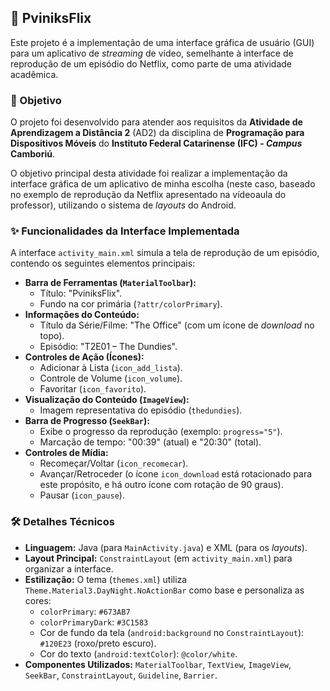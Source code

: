 ## 📱 PviniksFlix

Este projeto é a implementação de uma interface gráfica de usuário (GUI) para um aplicativo de *streaming* de vídeo, semelhante à interface de reprodução de um episódio do Netflix, como parte de uma atividade acadêmica.

### 🎯 Objetivo

O projeto foi desenvolvido para atender aos requisitos da **Atividade de Aprendizagem a Distância 2** (AD2) da disciplina de **Programação para Dispositivos Móveis** do **Instituto Federal Catarinense (IFC) - *Campus* Camboriú**.

O objetivo principal desta atividade foi realizar a implementação da interface gráfica de um aplicativo de minha escolha (neste caso, baseado no exemplo de reprodução da Netflix apresentado na vídeoaula do professor), utilizando o sistema de *layouts* do Android.

### ✨ Funcionalidades da Interface Implementada

A interface `activity_main.xml` simula a tela de reprodução de um episódio, contendo os seguintes elementos principais:

* **Barra de Ferramentas (`MaterialToolbar`):**
    * Título: "PviniksFlix".
    * Fundo na cor primária (`?attr/colorPrimary`).
* **Informações do Conteúdo:**
    * Título da Série/Filme: "The Office" (com um ícone de *download* no topo).
    * Episódio: "T2E01 – The Dundies".
* **Controles de Ação (Ícones):**
    * Adicionar à Lista (`icon_add_lista`).
    * Controle de Volume (`icon_volume`).
    * Favoritar (`icon_favorito`).
* **Visualização do Conteúdo (`ImageView`):**
    * Imagem representativa do episódio (`thedundies`).
* **Barra de Progresso (`SeekBar`):**
    * Exibe o progresso da reprodução (exemplo: `progress="5"`).
    * Marcação de tempo: "00:39" (atual) e "20:30" (total).
* **Controles de Mídia:**
    * Recomeçar/Voltar (`icon_recomecar`).
    * Avançar/Retroceder (o ícone `icon_download` está rotacionado para este propósito, e há outro ícone com rotação de 90 graus).
    * Pausar (`icon_pause`).

### 🛠️ Detalhes Técnicos

* **Linguagem:** Java (para `MainActivity.java`) e XML (para os *layouts*).
* **Layout Principal:** `ConstraintLayout` (em `activity_main.xml`) para organizar a interface.
* **Estilização:** O tema (`themes.xml`) utiliza `Theme.Material3.DayNight.NoActionBar` como base e personaliza as cores:
    * `colorPrimary`: `#673AB7`
    * `colorPrimaryDark`: `#3C1583`
    * Cor de fundo da tela (`android:background` no `ConstraintLayout`): `#120E23` (roxo/preto escuro).
    * Cor do texto (`android:textColor`): `@color/white`.
* **Componentes Utilizados:** `MaterialToolbar`, `TextView`, `ImageView`, `SeekBar`, `ConstraintLayout`, `Guideline`, `Barrier`.
